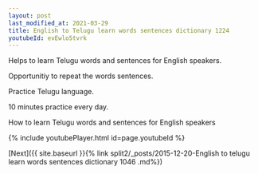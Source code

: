```yaml
---
layout: post
last_modified_at: 2021-03-29
title: English to Telugu learn words sentences dictionary 1224 
youtubeId: evEwlo5tvrk
---
```

 
 
Helps to learn Telugu words and sentences for English speakers.

Opportunitiy to repeat the words sentences. 

Practice Telugu language. 
 
10 minutes practice every day. 
 
How to learn Telugu words and sentences for English speakers 
 
{% include youtubePlayer.html id=page.youtubeId %}
 
 
[Next]({{ site.baseurl }}{% link  split2/_posts/2015-12-20-English to telugu learn words sentences dictionary 1046 .md%})
 
